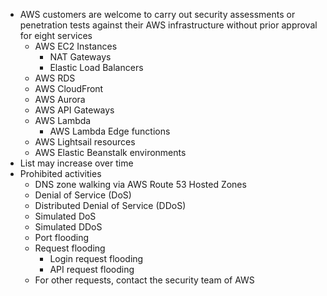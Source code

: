 - AWS customers are welcome to carry out security assessments or penetration tests against their AWS infrastructure without prior approval for eight services
	- AWS EC2 Instances
		- NAT Gateways
		- Elastic Load Balancers
	- AWS RDS
	- AWS CloudFront
	- AWS Aurora
	- AWS API Gateways
	- AWS Lambda
		- AWS Lambda Edge functions
	- AWS Lightsail resources
	- AWS Elastic Beanstalk environments
- List may increase over time
- Prohibited activities
	- DNS zone walking via AWS Route 53 Hosted Zones
	- Denial of Service (DoS)
	- Distributed Denial of Service (DDoS)
	- Simulated DoS
	- Simulated DDoS
	- Port flooding
	- Request flooding
		- Login request flooding
		- API request flooding
	- For other requests, contact the security team of AWS